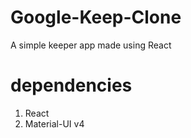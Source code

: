 # Google-Keep-Clone

A simple keeper app made using React

# dependencies

 1. React
 2. Material-UI v4
